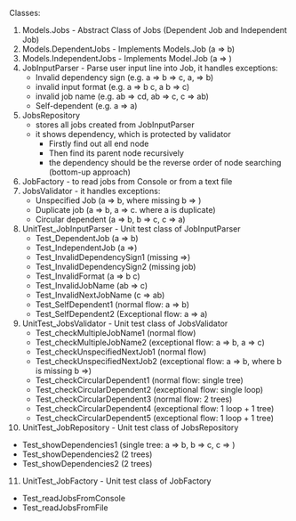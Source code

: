 Classes: 
1. Models.Jobs - Abstract Class of Jobs (Dependent Job and Independent Job)
2. Models.DependentJobs - Implements Models.Job (a => b)
3. Models.IndependentJobs - Implements Model.Job (a => )
4. JobInputParser - Parse user input line into Job, it handles exceptions:
   - Invalid dependency sign (e.g. a => b => c, a, => b)
   - invalid input format (e.g. a => b c, a b => c)
   - invalid job name (e.g. ab => cd, ab => c, c => ab)
   - Self-dependent (e.g. a => a)
5. JobsRepository 
   - stores all jobs created from JobInputParser
   - it shows dependency, which is protected by validator
      - Firstly find out all end node
      - Then find its parent node recursively
      - the dependency should be the reverse order of node searching (bottom-up approach)
6. JobFactory - to read jobs from Console or from a text file
7. JobsValidator - it handles exceptions:
   - Unspecified Job (a => b, where missing b => )
   - Duplicate job (a => b, a => c. where a is duplicate)
   - Circular dependent (a => b, b => c, c => a)
8. UnitTest_JobInputParser - Unit test class of JobInputParser
   - Test_DependentJob (a => b)
   - Test_IndependentJob (a =>)
   - Test_InvalidDependencySign1 (missing =>)
   - Test_InvalidDependencySign2 (missing job)
   - Test_InvalidFormat (a => b c)
   - Test_InvalidJobName (ab => c)
   - Test_InvalidNextJobName (c => ab)
   - Test_SelfDependent1 (normal flow: a => b)
   - Test_SelfDependent2 (Exceptional flow: a => a)
9. UnitTest_JobsValidator - Unit test class of JobsValidator
   - Test_checkMultipleJobName1 (normal flow)
   - Test_checkMultipleJobName2 (exceptional flow: a => b, a => c)
   - Test_checkUnspecifiedNextJob1 (normal flow)
   - Test_checkUnspecifiedNextJob2 (exceptional flow: a => b, where b is missing b =>)
   - Test_checkCircularDependent1 (normal flow: single tree)
   - Test_checkCircularDependent2 (exceptional flow: single loop)
   - Test_checkCircularDependent3 (normal flow: 2 trees)
   - Test_checkCircularDependent4 (exceptional flow: 1 loop + 1 tree)
   - Test_checkCircularDependent5 (exceptional flow: 1 loop + 1 tree)
10. UnitTest_JobRepository  - Unit test class of JobsRepository
   - Test_showDependencies1 (single tree: a => b, b => c, c => )
   - Test_showDependencies2 (2 trees)
   - Test_showDependencies2 (2 trees)
11. UnitTest_JobFactory  - Unit test class of JobFactory
   - Test_readJobsFromConsole 
   - Test_readJobsFromFile
